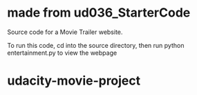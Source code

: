 # made from ud036_StarterCode
Source code for a Movie Trailer website.

To run this code, cd into the source directory, then run python entertainment.py to view the webpage
# udacity-movie-project
